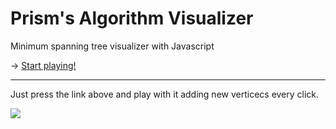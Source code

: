 # Prism's Algorithm Visualizer
Minimum spanning tree visualizer with Javascript

-> <a href="http://htmlpreview.github.io/?https://github.com/joan3pastor/Prism-Algorithm/blob/master/index.html">Start playing!</a>
__________________________

<p>Just press the link above and play with it adding new verticecs every click. </p>
<img src="https://i.gyazo.com/9b420348c50f2be226c29327b3ee2087.png"> 
